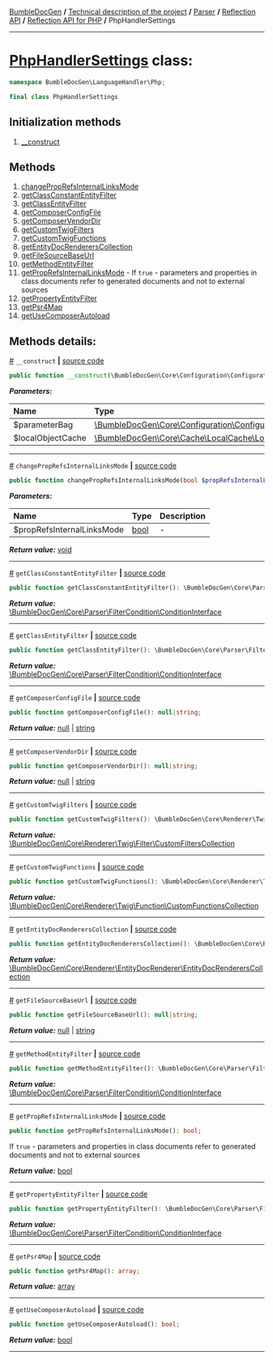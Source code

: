 [BumbleDocGen](../../../../../README.md) **/**
[Technical description of the project](../../../../readme.md) **/**
[Parser](../../../readme.md) **/**
[Reflection API](../../readme.md) **/**
[Reflection API for PHP](../readme.md) **/**
PhpHandlerSettings

---


# [PhpHandlerSettings](https://github.com/bumble-tech/bumble-doc-gen/blob/master/src/LanguageHandler/Php/PhpHandlerSettings.php#L21) class:

```php
namespace BumbleDocGen\LanguageHandler\Php;

final class PhpHandlerSettings
```

## Initialization methods

1. [__construct](#m-construct) 
## Methods

1. [changePropRefsInternalLinksMode](#mchangeproprefsinternallinksmode) 
1. [getClassConstantEntityFilter](#mgetclassconstantentityfilter) 
1. [getClassEntityFilter](#mgetclassentityfilter) 
1. [getComposerConfigFile](#mgetcomposerconfigfile) 
1. [getComposerVendorDir](#mgetcomposervendordir) 
1. [getCustomTwigFilters](#mgetcustomtwigfilters) 
1. [getCustomTwigFunctions](#mgetcustomtwigfunctions) 
1. [getEntityDocRenderersCollection](#mgetentitydocrendererscollection) 
1. [getFileSourceBaseUrl](#mgetfilesourcebaseurl) 
1. [getMethodEntityFilter](#mgetmethodentityfilter) 
1. [getPropRefsInternalLinksMode](#mgetproprefsinternallinksmode) - If `true` - parameters and properties in class documents refer to generated documents and not to external sources
1. [getPropertyEntityFilter](#mgetpropertyentityfilter) 
1. [getPsr4Map](#mgetpsr4map) 
1. [getUseComposerAutoload](#mgetusecomposerautoload) 

## Methods details:

<a name="m-construct" href="#m-construct">#</a> `__construct`  **|** [source code](https://github.com/bumble-tech/bumble-doc-gen/blob/master/src/LanguageHandler/Php/PhpHandlerSettings.php#L26)
```php
public function __construct(\BumbleDocGen\Core\Configuration\ConfigurationParameterBag $parameterBag, \BumbleDocGen\Core\Cache\LocalCache\LocalObjectCache $localObjectCache);
```

***Parameters:***

| Name | Type | Description |
|:-|:-|:-|
$parameterBag | [\BumbleDocGen\Core\Configuration\ConfigurationParameterBag](https://github.com/bumble-tech/bumble-doc-gen/blob/master/src/Core/Configuration/ConfigurationParameterBag.php) | - |
$localObjectCache | [\BumbleDocGen\Core\Cache\LocalCache\LocalObjectCache](https://github.com/bumble-tech/bumble-doc-gen/blob/master/src/Core/Cache/LocalCache/LocalObjectCache.php) | - |

---

<a name="mchangeproprefsinternallinksmode" href="#mchangeproprefsinternallinksmode">#</a> `changePropRefsInternalLinksMode`  **|** [source code](https://github.com/bumble-tech/bumble-doc-gen/blob/master/src/LanguageHandler/Php/PhpHandlerSettings.php#L175)
```php
public function changePropRefsInternalLinksMode(bool $propRefsInternalLinksMode): void;
```

***Parameters:***

| Name | Type | Description |
|:-|:-|:-|
$propRefsInternalLinksMode | [bool](https://www.php.net/manual/en/language.types.boolean.php) | - |

***Return value:*** [void](https://www.php.net/manual/en/language.types.void.php)

---

<a name="mgetclassconstantentityfilter" href="#mgetclassconstantentityfilter">#</a> `getClassConstantEntityFilter`  **|** [source code](https://github.com/bumble-tech/bumble-doc-gen/blob/master/src/LanguageHandler/Php/PhpHandlerSettings.php#L63)
```php
public function getClassConstantEntityFilter(): \BumbleDocGen\Core\Parser\FilterCondition\ConditionInterface;
```

***Return value:*** [\BumbleDocGen\Core\Parser\FilterCondition\ConditionInterface](https://github.com/bumble-tech/bumble-doc-gen/blob/master/src/Core/Parser/FilterCondition/ConditionInterface.php)

---

<a name="mgetclassentityfilter" href="#mgetclassentityfilter">#</a> `getClassEntityFilter`  **|** [source code](https://github.com/bumble-tech/bumble-doc-gen/blob/master/src/LanguageHandler/Php/PhpHandlerSettings.php#L43)
```php
public function getClassEntityFilter(): \BumbleDocGen\Core\Parser\FilterCondition\ConditionInterface;
```

***Return value:*** [\BumbleDocGen\Core\Parser\FilterCondition\ConditionInterface](https://github.com/bumble-tech/bumble-doc-gen/blob/master/src/Core/Parser/FilterCondition/ConditionInterface.php)

---

<a name="mgetcomposerconfigfile" href="#mgetcomposerconfigfile">#</a> `getComposerConfigFile`  **|** [source code](https://github.com/bumble-tech/bumble-doc-gen/blob/master/src/LanguageHandler/Php/PhpHandlerSettings.php#L199)
```php
public function getComposerConfigFile(): null|string;
```

***Return value:*** [null](https://www.php.net/manual/en/language.types.null.php) | [string](https://www.php.net/manual/en/language.types.string.php)

---

<a name="mgetcomposervendordir" href="#mgetcomposervendordir">#</a> `getComposerVendorDir`  **|** [source code](https://github.com/bumble-tech/bumble-doc-gen/blob/master/src/LanguageHandler/Php/PhpHandlerSettings.php#L216)
```php
public function getComposerVendorDir(): null|string;
```

***Return value:*** [null](https://www.php.net/manual/en/language.types.null.php) | [string](https://www.php.net/manual/en/language.types.string.php)

---

<a name="mgetcustomtwigfilters" href="#mgetcustomtwigfilters">#</a> `getCustomTwigFilters`  **|** [source code](https://github.com/bumble-tech/bumble-doc-gen/blob/master/src/LanguageHandler/Php/PhpHandlerSettings.php#L273)
```php
public function getCustomTwigFilters(): \BumbleDocGen\Core\Renderer\Twig\Filter\CustomFiltersCollection;
```

***Return value:*** [\BumbleDocGen\Core\Renderer\Twig\Filter\CustomFiltersCollection](https://github.com/bumble-tech/bumble-doc-gen/blob/master/src/Core/Renderer/Twig/Filter/CustomFiltersCollection.php)

---

<a name="mgetcustomtwigfunctions" href="#mgetcustomtwigfunctions">#</a> `getCustomTwigFunctions`  **|** [source code](https://github.com/bumble-tech/bumble-doc-gen/blob/master/src/LanguageHandler/Php/PhpHandlerSettings.php#L250)
```php
public function getCustomTwigFunctions(): \BumbleDocGen\Core\Renderer\Twig\Function\CustomFunctionsCollection;
```

***Return value:*** [\BumbleDocGen\Core\Renderer\Twig\Function\CustomFunctionsCollection](https://github.com/bumble-tech/bumble-doc-gen/blob/master/src/Core/Renderer/Twig/Function/CustomFunctionsCollection.php)

---

<a name="mgetentitydocrendererscollection" href="#mgetentitydocrendererscollection">#</a> `getEntityDocRenderersCollection`  **|** [source code](https://github.com/bumble-tech/bumble-doc-gen/blob/master/src/LanguageHandler/Php/PhpHandlerSettings.php#L123)
```php
public function getEntityDocRenderersCollection(): \BumbleDocGen\Core\Renderer\EntityDocRenderer\EntityDocRenderersCollection;
```

***Return value:*** [\BumbleDocGen\Core\Renderer\EntityDocRenderer\EntityDocRenderersCollection](https://github.com/bumble-tech/bumble-doc-gen/blob/master/src/Core/Renderer/EntityDocRenderer/EntityDocRenderersCollection.php)

---

<a name="mgetfilesourcebaseurl" href="#mgetfilesourcebaseurl">#</a> `getFileSourceBaseUrl`  **|** [source code](https://github.com/bumble-tech/bumble-doc-gen/blob/master/src/LanguageHandler/Php/PhpHandlerSettings.php#L144)
```php
public function getFileSourceBaseUrl(): null|string;
```

***Return value:*** [null](https://www.php.net/manual/en/language.types.null.php) | [string](https://www.php.net/manual/en/language.types.string.php)

---

<a name="mgetmethodentityfilter" href="#mgetmethodentityfilter">#</a> `getMethodEntityFilter`  **|** [source code](https://github.com/bumble-tech/bumble-doc-gen/blob/master/src/LanguageHandler/Php/PhpHandlerSettings.php#L83)
```php
public function getMethodEntityFilter(): \BumbleDocGen\Core\Parser\FilterCondition\ConditionInterface;
```

***Return value:*** [\BumbleDocGen\Core\Parser\FilterCondition\ConditionInterface](https://github.com/bumble-tech/bumble-doc-gen/blob/master/src/Core/Parser/FilterCondition/ConditionInterface.php)

---

<a name="mgetproprefsinternallinksmode" href="#mgetproprefsinternallinksmode">#</a> `getPropRefsInternalLinksMode`  **|** [source code](https://github.com/bumble-tech/bumble-doc-gen/blob/master/src/LanguageHandler/Php/PhpHandlerSettings.php#L162)
```php
public function getPropRefsInternalLinksMode(): bool;
```
If `true` - parameters and properties in class documents refer to generated documents and not to external sources

***Return value:*** [bool](https://www.php.net/manual/en/language.types.boolean.php)

---

<a name="mgetpropertyentityfilter" href="#mgetpropertyentityfilter">#</a> `getPropertyEntityFilter`  **|** [source code](https://github.com/bumble-tech/bumble-doc-gen/blob/master/src/LanguageHandler/Php/PhpHandlerSettings.php#L103)
```php
public function getPropertyEntityFilter(): \BumbleDocGen\Core\Parser\FilterCondition\ConditionInterface;
```

***Return value:*** [\BumbleDocGen\Core\Parser\FilterCondition\ConditionInterface](https://github.com/bumble-tech/bumble-doc-gen/blob/master/src/Core/Parser/FilterCondition/ConditionInterface.php)

---

<a name="mgetpsr4map" href="#mgetpsr4map">#</a> `getPsr4Map`  **|** [source code](https://github.com/bumble-tech/bumble-doc-gen/blob/master/src/LanguageHandler/Php/PhpHandlerSettings.php#L232)
```php
public function getPsr4Map(): array;
```

***Return value:*** [array](https://www.php.net/manual/en/language.types.array.php)

---

<a name="mgetusecomposerautoload" href="#mgetusecomposerautoload">#</a> `getUseComposerAutoload`  **|** [source code](https://github.com/bumble-tech/bumble-doc-gen/blob/master/src/LanguageHandler/Php/PhpHandlerSettings.php#L183)
```php
public function getUseComposerAutoload(): bool;
```

***Return value:*** [bool](https://www.php.net/manual/en/language.types.boolean.php)

---
